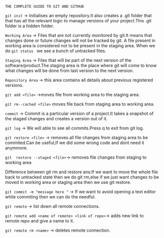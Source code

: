 `THE COMPLETE GUIDE TO GIT AND GITHUB`


`git init` -> Initialises an empty repository.It also creates a .git folder that
 that has all the relevant logic to manage versions of your project.This .git
 folder is a hidden folder.

`Working Area` -> Files that are not currently monitored by git.It means that changes done or future changes will not be tracked by git.
  A file present in working area is considered not to be present in the staging area.
  When we do `git status ` we see a bunch of untracked files.

`Staging Area` -> Files that will be part of the next version of the software/product.The staging area 
   is the place where git will come to know what changes will be done from last version to the next version.

`Repository Area` -> this area contains all details about previous
 registered versions.

`git add <file>` ->moves file from working area to the staging area.

`git rm--cached <file>` moves file back from staging area to working area.

`commit` -> Commit is a particular version of  a project.It takes a snapshot of the staged changes and creates a version out of it.

`git log` -> We will able to see all commits.Press q to exit from git log.

`git restore <file>` -> removes all file changes from staging area to be commited.Can be useful,If we did some wrong code and dont need it anymmore.

`git  restore --staged <file>`-> removes file changes from staging to working area 

Difference between git rm and restore
ans:If we want to move the whole file back to untracked state then we do git rm,else if we just want changes to be moved in working area or staging area then we use 
git restore.

`git commit -m "message here "` -> If we want to avoid opening a text editor while commiting then we can do the needful.

`git remote` -> list down all remote connections.

`git remote add <name of remote> <link of repo>`-> adds new link to remote repo and give a name to it.

`git remote rm <name>` -> deletes remote connection.














